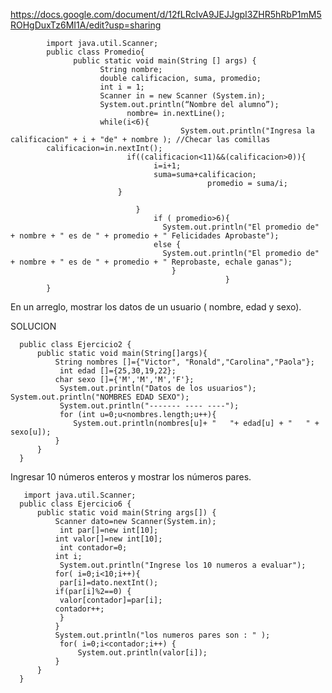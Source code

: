 https://docs.google.com/document/d/12fLRcIvA9JEJJgpI3ZHR5hRbP1mM5ROHgDuxTz6MI1A/edit?usp=sharing

            import java.util.Scanner;
            public class Promedio{
                  public static void main(String [] args) {
                        String nombre;
                        double calificacion, suma, promedio;
                        int i = 1;
                        Scanner in = new Scanner (System.in);
                        System.out.println(“Nombre del alumno”);
                              nombre= in.nextLine();
                        while(i<6){
                                          System.out.println("Ingresa la calificacion" + i + "de" + nombre ); //Checar las comillas
            calificacion=in.nextInt();
                              if((calificacion<11)&&(calificacion>0)){
                                    i=i+1;
                                    suma=suma+calificacion;
                                                promedio = suma/i; 
                            }

                                }
                                    if ( promedio>6){
                                      System.out.println("El promedio de"  + nombre + " es de " + promedio + " Felicidades Aprobaste");
                                    else {
                                      System.out.println("El promedio de" + nombre + " es de " + promedio + " Reprobaste, echale ganas");
                                        }
                                                    }	
            }	



En un arreglo, mostrar los datos de un usuario ( nombre, edad y sexo).

SOLUCION

      public class Ejercicio2 { 
          public static void main(String[]args){ 
              String nombres []={"Victor", "Ronald","Carolina","Paola"};
               int edad []={25,30,19,22}; 
              char sexo []={'M','M','M','F'};
               System.out.println("Datos de los usuarios"); System.out.println("NOMBRES EDAD SEXO");
               System.out.println("------- ---- ----");
               for (int u=0;u<nombres.length;u++){
                  System.out.println(nombres[u]+ "   "+ edad[u] + "   " + sexo[u]); 
              } 
          } 
      }
      
 
 Ingresar 10 números enteros y mostrar los números pares.
 
       import java.util.Scanner; 
      public class Ejercicio6 { 
          public static void main(String args[]) { 
              Scanner dato=new Scanner(System.in);
               int par[]=new int[10]; 
              int valor[]=new int[10];
               int contador=0; 
              int i;
               System.out.println("Ingrese los 10 numeros a evaluar"); 
              for( i=0;i<10;i++){
               par[i]=dato.nextInt(); 
              if(par[i]%2==0) {
               valor[contador]=par[i]; 
              contador++;
               } 
              } 
              System.out.println("los numeros pares son : " );
               for( i=0;i<contador;i++) { 
                   System.out.println(valor[i]); 
              } 
          } 
      }
